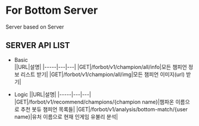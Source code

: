 # For Bottom Server
Server based on Server

## SERVER API LIST
- Basic  
    ||URL|설명|
    |-----|---|---|
    |GET|/forbot/v1/champion/all/info|모든 챔피언 정보 리스트 받기|
    |GET|/forbot/v1/champion/all/img|모든 챔피언 이미지(url) 받기|

- Logic
    ||URL|설명|
    |-----|---|---|
    |GET|/forbot/v1/recommend/champions/{champion name}|챔파온 이름으로 추천 봇듀 챔피언 목록들|
    |GET|/forbot/v1/analysis/bottom-match/{user name}|유처 이름으로 현재 인게임 유불리 분석|

